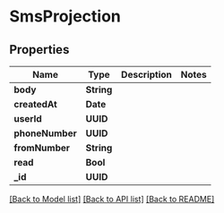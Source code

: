 # SmsProjection

## Properties
Name | Type | Description | Notes
------------ | ------------- | ------------- | -------------
**body** | **String** |  | 
**createdAt** | **Date** |  | 
**userId** | **UUID** |  | 
**phoneNumber** | **UUID** |  | 
**fromNumber** | **String** |  | 
**read** | **Bool** |  | 
**_id** | **UUID** |  | 

[[Back to Model list]](../README#documentation-for-models) [[Back to API list]](../README#documentation-for-api-endpoints) [[Back to README]](../README)


